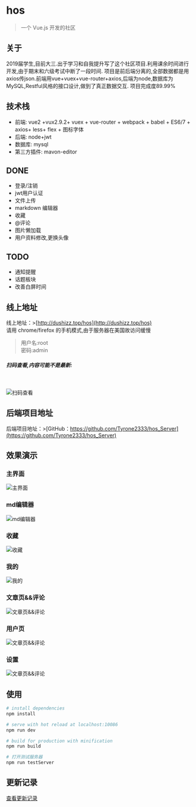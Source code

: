 # hos

> 一个 Vue.js 开发的社区
## 关于 ##
2019届学生,目前大三.出于学习和自我提升写了这个社区项目.利用课余时间进行开发,由于期末和六级考试中断了一段时间.
项目是前后端分离的,全部数据都是用axios传json.前端用vue+vuex+vue-router+axios,后端为node,数据库为MySQL,Restful风格的接口设计,做到了真正数据交互.
项目完成度89.99%


## 技术栈 ##
-	前端: vue2 +vux2.9.2+ vuex + vue-router + webpack + babel + ES6/7 + axios+ less+ flex + 图标字体 
-	后端: node+jwt
-	数据库: mysql
-	第三方插件: mavon-editor

## DONE ##
- 登录/注销
- jwt用户认证
- 文件上传
- markdown 编辑器
- 收藏
- @评论
- 图片懒加载
- 用户资料修改,更换头像
## TODO ##
- 通知提醒
- 话题板块
- 改善白屏时间


## 线上地址 ##
   线上地址：>[http://dushizz.top/hos](http://dushizz.top/hos)
   <br>
   请用 chrome/firefox 的手机模式,由于服务器在美国故访问缓慢
> 用户名:root  <br>
> 密码:admin
 
##### 扫码查看,内容可能不是最新:
<br>

![扫码查看](static/qr.png)
## 后端项目地址
   后端项目地址：>[GitHub：https://github.com/Tyrone2333/hos_Server](https://github.com/Tyrone2333/hos_Server)
    
## 效果演示
### 主界面 ###
![主界面](static/screenshot_main.png)
### md编辑器 ###
![md编辑器](static/screenshot_editor.png)
### 收藏 ###
![收藏](static/screenshot_collect.png)
### 我的 ###
![我的](static/screenshot_me.png)
### 文章页&&评论 ###
![文章页&&评论](static/screenshot_article.png)
### 用户页 ###
![文章页&&评论](static/screenshot_user.png)
### 设置 ###
![文章页&&评论](static/screenshot_setting.png)


## 使用

``` bash
# install dependencies
npm install

# serve with hot reload at localhost:10086
npm run dev

# build for production with minification
npm run build

# 打开测试服务器
npm run testServer
```

## 更新记录

[查看更新记录](CHANGELOG.md)


